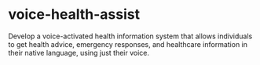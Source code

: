 # voice-health-assist
 Develop a voice-activated health information system that allows individuals to get health advice, emergency responses, and healthcare information in their native language, using just their voice.
